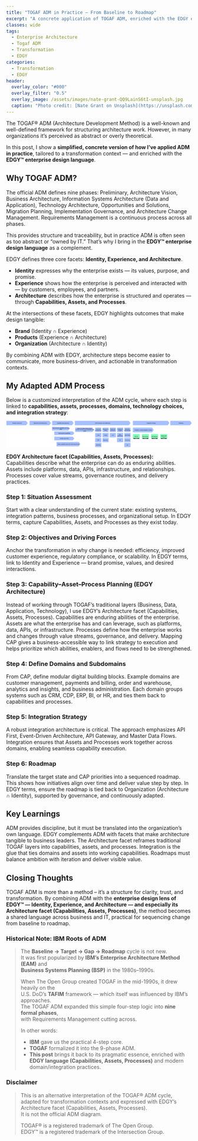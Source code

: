 ```yaml
---
title: "TOGAF ADM in Practice – From Baseline to Roadmap"
excerpt: "A concrete application of TOGAF ADM, enriched with the EDGY enterprise design language — using Capabilities, Assets, and Processes to make architecture transformation-ready."
classes: wide
tags:
  - Enterprise Architecture
  - Togaf ADM
  - Transformation
  - EDGY
categories:
  - Transformation
  - EDGY
header:
  overlay_color: "#000"
  overlay_filter: "0.5"
  overlay_image: /assets/images/nate-grant-QQ9LainS6tI-unsplash.jpg
  caption: "Photo credit: [Nate Grant on Unsplash](https://unsplash.com)"
---
```


The TOGAF® ADM (Architecture Development Method) is a well-known and well-defined framework for structuring architecture work. However, in many organizations it’s perceived as abstract or overly theoretical.  

In this post, I show a **simplified, concrete version of how I’ve applied ADM in practice**, tailored to a transformation context — and enriched with the **EDGY™ enterprise design language**.  


## Why TOGAF ADM?  

The official ADM defines nine phases: Preliminary, Architecture Vision, Business Architecture, Information Systems Architecture (Data and Application), Technology Architecture, Opportunities and Solutions, Migration Planning, Implementation Governance, and Architecture Change Management. Requirements Management is a continuous process across all phases.  

This provides structure and traceability, but in practice ADM is often seen as too abstract or “owned by IT.” That’s why I bring in the **EDGY™ enterprise design language** as a complement.  

EDGY defines three core facets: **Identity, Experience, and Architecture**.  
- **Identity** expresses why the enterprise exists — its values, purpose, and promise.  
- **Experience** shows how the enterprise is perceived and interacted with — by customers, employees, and partners.  
- **Architecture** describes how the enterprise is structured and operates — through **Capabilities, Assets, and Processes**.  

At the intersections of these facets, EDGY highlights outcomes that make design tangible:  
- **Brand** (Identity ∩ Experience)  
- **Products** (Experience ∩ Architecture)  
- **Organization** (Architecture ∩ Identity)  

By combining ADM with EDGY, architecture steps become easier to communicate, more business-driven, and actionable in transformation contexts.  



## My Adapted ADM Process  

Below is a customized interpretation of the ADM cycle, where each step is linked to **capabilities, assets, processes, domains, technology choices, and integration strategy**:  

[![styled-image](/assets/images/Target-Architecture-ADM-EDGY.png "Target Architecture ADM. This is an alternative interpretation of the TOGAF® ADM cycle, adapted for transformation contexts and expressed with EDGY’s Architecture facet (Capabilities–Assets–Processes). It is not the official ADM diagram. TOGAF® is a registered trademark of The Open Group. EDGY™ is a registered trademark of the Intersection Group.")](/assets/images/Target-Architecture-ADM-EDGY.png "Target Architecture ADM. This is an alternative interpretation of the TOGAF® ADM cycle, adapted for transformation contexts and expressed with EDGY’s Architecture facet (Capabilities–Assets–Processes). It is not the official ADM diagram. TOGAF® is a registered trademark of The Open Group. EDGY™ is a registered trademark of the Intersection Group.")  

**EDGY Architecture facet (Capabilities, Assets, Processes):**  
Capabilities describe what the enterprise can do as enduring abilities.  
Assets include platforms, data, APIs, infrastructure, and relationships.  
Processes cover value streams, governance routines, and delivery practices.  



### Step 1: Situation Assessment  
Start with a clear understanding of the current state: existing systems, integration patterns, business processes, and organizational setup. In EDGY terms, capture Capabilities, Assets, and Processes as they exist today.  

### Step 2: Objectives and Driving Forces  
Anchor the transformation in why change is needed: efficiency, improved customer experience, regulatory compliance, or scalability. In EDGY terms, link to Identity and Experience — brand promise, values, and desired interactions.  

### Step 3: Capability–Asset–Process Planning (EDGY Architecture)  
Instead of working through TOGAF’s traditional layers (Business, Data, Application, Technology), I use EDGY’s Architecture facet (Capabilities, Assets, Processes). Capabilities are enduring abilities of the enterprise. Assets are what the enterprise has and can leverage, such as platforms, data, APIs, or infrastructure. Processes define how the enterprise works and changes through value streams, governance, and delivery. Mapping CAP gives a business-accessible way to link strategy to execution and helps prioritize which abilities, enablers, and flows need to be strengthened.  

### Step 4: Define Domains and Subdomains  
From CAP, define modular digital building blocks. Example domains are customer management, payments and billing, order and warehouse, analytics and insights, and business administration. Each domain groups systems such as CRM, CDP, ERP, BI, or HR, and ties them back to capabilities and processes.  

### Step 5: Integration Strategy  
A robust integration architecture is critical. The approach emphasizes API First, Event-Driven Architecture, API Gateway, and Master Data Flows. Integration ensures that Assets and Processes work together across domains, enabling seamless capability execution.  

### Step 6: Roadmap  
Translate the target state and CAP priorities into a sequenced roadmap. This shows how initiatives align over time and deliver value step by step. In EDGY terms, ensure the roadmap is tied back to Organization (Architecture ∩ Identity), supported by governance, and continuously adapted.  



## Key Learnings  
ADM provides discipline, but it must be translated into the organization’s own language. EDGY complements ADM with facets that make architecture tangible to business leaders. The Architecture facet reframes traditional TOGAF layers into capabilities, assets, and processes. Integration is the glue that ties domains and assets into working capabilities. Roadmaps must balance ambition with iteration and deliver visible value.  



## Closing Thoughts  
TOGAF ADM is more than a method – it’s a structure for clarity, trust, and transformation. By combining ADM with the **enterprise design lens of EDGY™ — Identity, Experience, and Architecture — and especially its Architecture facet (Capabilities, Assets, Processes)**, the method becomes a shared language across business and IT, practical for sequencing change from baseline to roadmap.  


### Historical Note: IBM Roots of ADM  

> The **Baseline → Target → Gap → Roadmap** cycle is not new.  
> It was first popularized by **IBM’s Enterprise Architecture Method (EAM)** and  
> **Business Systems Planning (BSP)** in the 1980s–1990s.  
>  
> When The Open Group created TOGAF in the mid-1990s, it drew heavily on the  
> U.S. DoD’s **TAFIM** framework — which itself was influenced by IBM’s approaches.  
> The TOGAF ADM expanded this simple four-step logic into **nine formal phases**,  
> with Requirements Management cutting across.  
>  
> In other words:  
> - **IBM** gave us the practical 4-step core.  
> - **TOGAF** formalized it into the 9-phase ADM.  
> - **This post** brings it back to its pragmatic essence, enriched with **EDGY language (Capabilities, Assets, Processes)** and modern domain/integration practices.  


### Disclaimer  

> This is an alternative interpretation of the TOGAF® ADM cycle, adapted for transformation contexts and expressed with EDGY’s Architecture facet (Capabilities, Assets, Processes).  
> It is not the official ADM diagram.  
>  
> TOGAF® is a registered trademark of The Open Group.  
> EDGY™ is a registered trademark of the Intersection Group.  
